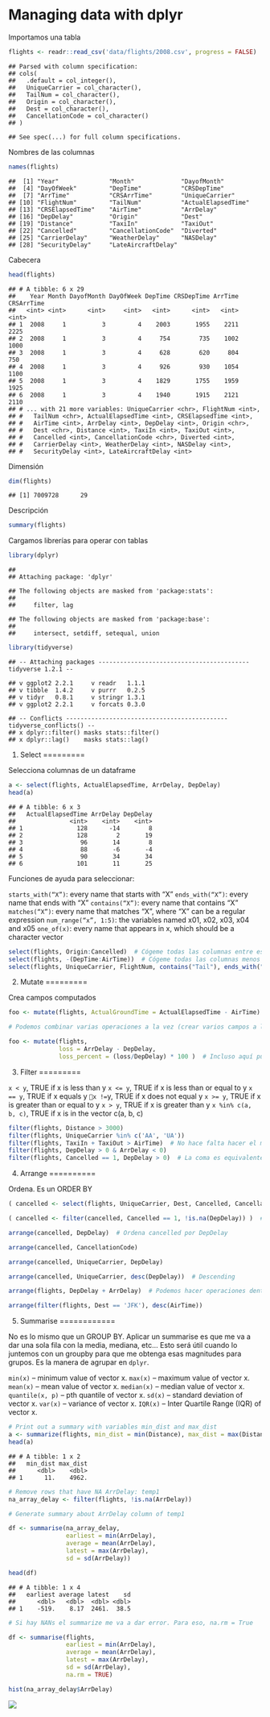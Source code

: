 Managing data with dplyr
================

Importamos una tabla

``` r
flights <- readr::read_csv('data/flights/2008.csv', progress = FALSE)
```

    ## Parsed with column specification:
    ## cols(
    ##   .default = col_integer(),
    ##   UniqueCarrier = col_character(),
    ##   TailNum = col_character(),
    ##   Origin = col_character(),
    ##   Dest = col_character(),
    ##   CancellationCode = col_character()
    ## )

    ## See spec(...) for full column specifications.

Nombres de las columnas

``` r
names(flights)
```

    ##  [1] "Year"              "Month"             "DayofMonth"       
    ##  [4] "DayOfWeek"         "DepTime"           "CRSDepTime"       
    ##  [7] "ArrTime"           "CRSArrTime"        "UniqueCarrier"    
    ## [10] "FlightNum"         "TailNum"           "ActualElapsedTime"
    ## [13] "CRSElapsedTime"    "AirTime"           "ArrDelay"         
    ## [16] "DepDelay"          "Origin"            "Dest"             
    ## [19] "Distance"          "TaxiIn"            "TaxiOut"          
    ## [22] "Cancelled"         "CancellationCode"  "Diverted"         
    ## [25] "CarrierDelay"      "WeatherDelay"      "NASDelay"         
    ## [28] "SecurityDelay"     "LateAircraftDelay"

Cabecera

``` r
head(flights)
```

    ## # A tibble: 6 x 29
    ##    Year Month DayofMonth DayOfWeek DepTime CRSDepTime ArrTime CRSArrTime
    ##   <int> <int>      <int>     <int>   <int>      <int>   <int>      <int>
    ## 1  2008     1          3         4    2003       1955    2211       2225
    ## 2  2008     1          3         4     754        735    1002       1000
    ## 3  2008     1          3         4     628        620     804        750
    ## 4  2008     1          3         4     926        930    1054       1100
    ## 5  2008     1          3         4    1829       1755    1959       1925
    ## 6  2008     1          3         4    1940       1915    2121       2110
    ## # ... with 21 more variables: UniqueCarrier <chr>, FlightNum <int>,
    ## #   TailNum <chr>, ActualElapsedTime <int>, CRSElapsedTime <int>,
    ## #   AirTime <int>, ArrDelay <int>, DepDelay <int>, Origin <chr>,
    ## #   Dest <chr>, Distance <int>, TaxiIn <int>, TaxiOut <int>,
    ## #   Cancelled <int>, CancellationCode <chr>, Diverted <int>,
    ## #   CarrierDelay <int>, WeatherDelay <int>, NASDelay <int>,
    ## #   SecurityDelay <int>, LateAircraftDelay <int>

Dimensión

``` r
dim(flights)
```

    ## [1] 7009728      29

Descripción

``` r
summary(flights)
```

Cargamos librerías para operar con tablas

``` r
library(dplyr)
```

    ## 
    ## Attaching package: 'dplyr'

    ## The following objects are masked from 'package:stats':
    ## 
    ##     filter, lag

    ## The following objects are masked from 'package:base':
    ## 
    ##     intersect, setdiff, setequal, union

``` r
library(tidyverse)
```

    ## -- Attaching packages ------------------------------------------ tidyverse 1.2.1 --

    ## v ggplot2 2.2.1     v readr   1.1.1
    ## v tibble  1.4.2     v purrr   0.2.5
    ## v tidyr   0.8.1     v stringr 1.3.1
    ## v ggplot2 2.2.1     v forcats 0.3.0

    ## -- Conflicts --------------------------------------------- tidyverse_conflicts() --
    ## x dplyr::filter() masks stats::filter()
    ## x dplyr::lag()    masks stats::lag()

1. Select
=========

Selecciona columnas de un dataframe

``` r
a <- select(flights, ActualElapsedTime, ArrDelay, DepDelay)
head(a)
```

    ## # A tibble: 6 x 3
    ##   ActualElapsedTime ArrDelay DepDelay
    ##               <int>    <int>    <int>
    ## 1               128      -14        8
    ## 2               128        2       19
    ## 3                96       14        8
    ## 4                88       -6       -4
    ## 5                90       34       34
    ## 6               101       11       25

Funciones de ayuda para seleccionar:

`starts_with(“X”)`: every name that starts with “X” `ends_with(“X”)`: every name that ends with “X” `contains(“X”)`: every name that contains “X” `matches(“X”)`: every name that matches “X”, where “X” can be a regular expression `num_range(“x”, 1:5)`: the variables named x01, x02, x03, x04 and x05 `one_of(x)`: every name that appears in x, which should be a character vector

``` r
select(flights, Origin:Cancelled)  # Cógeme todas las columnas entre esas dos
select(flights, -(DepTime:AirTime))  # Cógeme todas las columnas menos las que están entre esas dos
select(flights, UniqueCarrier, FlightNum, contains("Tail"), ends_with("Delay"))  # Ambas condiciones (or)
```

2. Mutate
=========

Crea campos computados

``` r
foo <- mutate(flights, ActualGroundTime = ActualElapsedTime - AirTime)  # Creamos la columna ActualGroundTime
```

``` r
# Podemos combinar varias operaciones a la vez (crear varios campos a la vez)

foo <- mutate(flights, 
              loss = ArrDelay - DepDelay, 
              loss_percent = (loss/DepDelay) * 100 )  # Incluso aquí puedo usar la variable que he creado justo antes
```

3. Filter
=========

`x < y`, TRUE if x is less than y `x <= y`, TRUE if x is less than or equal to y `x == y`, TRUE if x equals y `x !=`y, TRUE if x does not equal y `x >= y`, TRUE if x is greater than or equal to y `x > y`, TRUE if x is greater than y `x %in% c(a, b, c)`, TRUE if x is in the vector c(a, b, c)

``` r
filter(flights, Distance > 3000)
filter(flights, UniqueCarrier %in% c('AA', 'UA'))
filter(flights, TaxiIn + TaxiOut > AirTime)  # No hace falta hacer el mutate
filter(flights, DepDelay > 0 & ArrDelay < 0)
filter(flights, Cancelled == 1, DepDelay > 0)  # La coma es equivalente al &
```

4. Arrange
==========

Ordena. Es un ORDER BY

``` r
( cancelled <- select(flights, UniqueCarrier, Dest, Cancelled, CancellationCode, DepDelay, ArrDelay) )

( cancelled <- filter(cancelled, Cancelled == 1, !is.na(DepDelay)) )  # Cancelados y que no tengan nulos en DepDelay
```

``` r
arrange(cancelled, DepDelay)  # Ordena cancelled por DepDelay

arrange(cancelled, CancellationCode)

arrange(cancelled, UniqueCarrier, DepDelay)

arrange(cancelled, UniqueCarrier, desc(DepDelay))  # Descending

arrange(flights, DepDelay + ArrDelay)  # Podemos hacer operaciones dentro del arrange (como en el filter)

arrange(filter(flights, Dest == 'JFK'), desc(AirTime))
```

5. Summarise
============

No es lo mismo que un GROUP BY. Aplicar un summarise es que me va a dar una sola fila con la media, mediana, etc... Esto será útil cuando lo juntemos con un groupby para que me obtenga esas magnitudes para grupos. Es la manera de agrupar en `dplyr`.

`min(x)` – minimum value of vector x. `max(x)` – maximum value of vector x. `mean(x)` – mean value of vector x. `median(x)` – median value of vector x. `quantile(x, p)` – pth quantile of vector x. `sd(x)` – standard deviation of vector x. `var(x)` – variance of vector x. `IQR(x)` – Inter Quartile Range (IQR) of vector x.

``` r
# Print out a summary with variables min_dist and max_dist
a <- summarize(flights, min_dist = min(Distance), max_dist = max(Distance))
head(a)
```

    ## # A tibble: 1 x 2
    ##   min_dist max_dist
    ##      <dbl>    <dbl>
    ## 1      11.    4962.

``` r
# Remove rows that have NA ArrDelay: temp1
na_array_delay <- filter(flights, !is.na(ArrDelay))

# Generate summary about ArrDelay column of temp1

df <- summarise(na_array_delay, 
                earliest = min(ArrDelay), 
                average = mean(ArrDelay), 
                latest = max(ArrDelay), 
                sd = sd(ArrDelay))

head(df)
```

    ## # A tibble: 1 x 4
    ##   earliest average latest    sd
    ##      <dbl>   <dbl>  <dbl> <dbl>
    ## 1    -519.    8.17  2461.  38.5

``` r
# Si hay NANs el summarize me va a dar error. Para eso, na.rm = True

df <- summarise(flights, 
                earliest = min(ArrDelay), 
                average = mean(ArrDelay), 
                latest = max(ArrDelay), 
                sd = sd(ArrDelay),
                na.rm = TRUE)
```

``` r
hist(na_array_delay$ArrDelay)
```

![](04_Managing_Data_dplyr_files/figure-markdown_github/unnamed-chunk-17-1.png)
